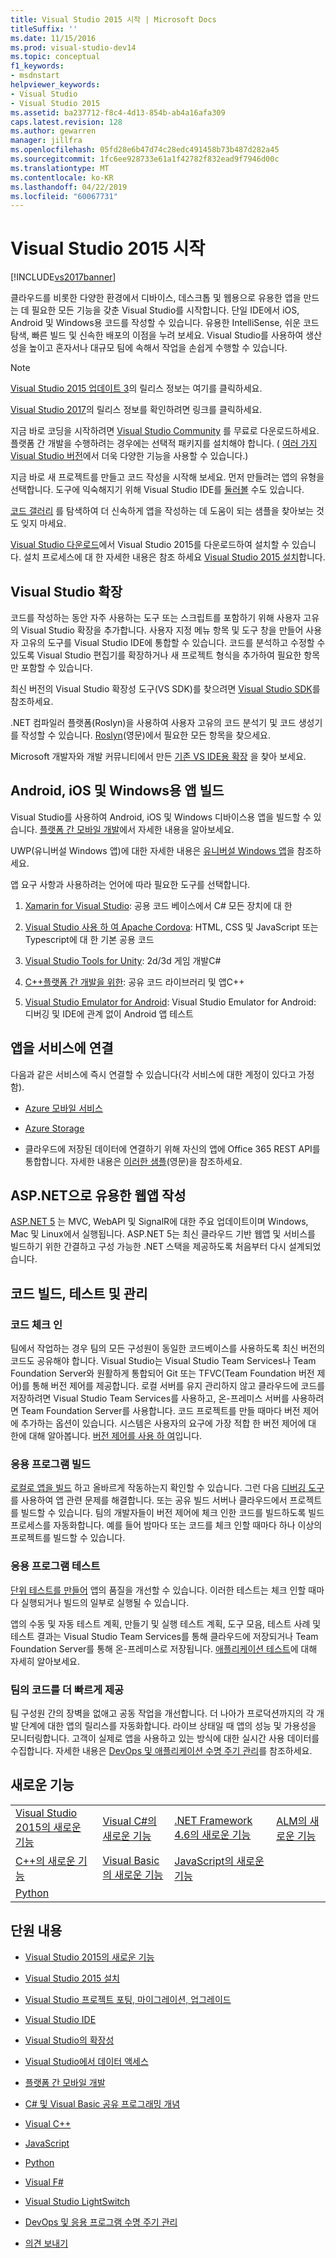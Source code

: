 ```yaml
---
title: Visual Studio 2015 시작 | Microsoft Docs
titleSuffix: ''
ms.date: 11/15/2016
ms.prod: visual-studio-dev14
ms.topic: conceptual
f1_keywords:
- msdnstart
helpviewer_keywords:
- Visual Studio
- Visual Studio 2015
ms.assetid: ba237712-f8c4-4d13-854b-ab4a16afa309
caps.latest.revision: 128
ms.author: gewarren
manager: jillfra
ms.openlocfilehash: 05fd28e6b47d74c28edc491458b73b487d282a45
ms.sourcegitcommit: 1fc6ee928733e61a1f42782f832ead9f7946d00c
ms.translationtype: MT
ms.contentlocale: ko-KR
ms.lasthandoff: 04/22/2019
ms.locfileid: "60067731"
---
```

# <a name="welcome-to-visual-studio-2015"></a>Visual Studio 2015 시작
[!INCLUDE[vs2017banner](includes/vs2017banner.md)]

클라우드를 비롯한 다양한 환경에서 디바이스, 데스크톱 및 웹용으로 유용한 앱을 만드는 데 필요한 모든 기능을 갖춘 Visual Studio를 시작합니다. 단일 IDE에서 iOS, Android 및 Windows용 코드를 작성할 수 있습니다. 유용한 IntelliSense, 쉬운 코드 탐색, 빠른 빌드 및 신속한 배포의 이점을 누려 보세요. Visual Studio를 사용하여 생산성을 높이고 혼자서나 대규모 팀에 속해서 작업을 손쉽게 수행할 수 있습니다.

> [!NOTE]
>  [Visual Studio 2015 업데이트 3](https://www.visualstudio.com/news/releasenotes/vs2015-update3-vs)의 릴리스 정보는 여기를 클릭하세요.
>
>  [Visual Studio 2017](https://www.visualstudio.com/news/releasenotes/vs2017-relnotes)의 릴리스 정보를 확인하려면 링크를 클릭하세요.

 지금 바로 코딩을 시작하려면 [Visual Studio Community](http://go.microsoft.com/fwlink/?LinkId=517106) 를 무료로 다운로드하세요. 플랫폼 간 개발을 수행하려는 경우에는 선택적 패키지를 설치해야 합니다. ( [여러 가지 Visual Studio 버전](http://www.visualstudio.com/products/compare-visual-studio-products-vs)에서 더욱 다양한 기능을 사용할 수 있습니다.)

 지금 바로 새 프로젝트를 만들고 코드 작성을 시작해 보세요. 먼저 만들려는 앱의 유형을 선택합니다. 도구에 익숙해지기 위해 Visual Studio IDE를 [둘러볼](./ide/visual-studio-ide.md) 수도 있습니다.

 [코드 갤러리](https://code.msdn.microsoft.com/) 를 탐색하여 더 신속하게 앱을 작성하는 데 도움이 되는 샘플을 찾아보는 것도 잊지 마세요.

 [Visual Studio 다운로드](http://www.visualstudio.com/downloads/download-visual-studio-vs.aspx)에서 Visual Studio 2015를 다운로드하여 설치할 수 있습니다. 설치 프로세스에 대 한 자세한 내용은 참조 하세요 [Visual Studio 2015 설치](./install/install-visual-studio-2015.md)합니다.

## <a name="extend-visual-studio"></a>Visual Studio 확장
 코드를 작성하는 동안 자주 사용하는 도구 또는 스크립트를 포함하기 위해 사용자 고유의 Visual Studio 확장을 추가합니다. 사용자 지정 메뉴 항목 및 도구 창을 만들어 사용자 고유의 도구를 Visual Studio IDE에 통합할 수 있습니다. 코드를 분석하고 수정할 수 있도록 Visual Studio 편집기를 확장하거나 새 프로젝트 형식을 추가하여 필요한 항목만 포함할 수 있습니다.

 최신 버전의 Visual Studio 확장성 도구(VS SDK)를 찾으려면 [Visual Studio SDK](./extensibility/visual-studio-sdk.md)를 참조하세요.

 .NET 컴파일러 플랫폼(Roslyn)을 사용하여 사용자 고유의 코드 분석기 및 코드 생성기를 작성할 수 있습니다. [Roslyn](https://github.com/dotnet/Roslyn)(영문)에서 필요한 모든 항목을 찾으세요.

 Microsoft 개발자와 개발 커뮤니티에서 만든 [기존 VS IDE용 확장](https://visualstudiogallery.msdn.microsoft.com/) 을 찾아 보세요.

## <a name="build-apps-for-android-ios-and-windows"></a>Android, iOS 및 Windows용 앱 빌드
 Visual Studio를 사용하여 Android, iOS 및 Windows 디바이스용 앱을 빌드할 수 있습니다. [플랫폼 간 모바일 개발](./cross-platform/cross-platform-mobile-development-in-visual-studio.md)에서 자세한 내용을 알아보세요.

 UWP(유니버설 Windows 앱)에 대한 자세한 내용은 [유니버설 Windows 앱](https://dev.windows.com/windows-apps)을 참조하세요.

 앱 요구 사항과 사용하려는 언어에 따라 필요한 도구를 선택합니다.

1. [Xamarin for Visual Studio](./cross-platform/build-apps-with-native-ui-using-xamarin-in-visual-studio.md): 공용 코드 베이스에서 C# 모든 장치에 대 한

2. [Visual Studio 사용 하 여 Apache Cordova](http://msdn.microsoft.com/library/db446f2c-6ba4-4c76-aac5-4c66f43b8c42): HTML, CSS 및 JavaScript 또는 Typescript에 대 한 기본 공용 코드

3. [Visual Studio Tools for Unity](./cross-platform/visual-studio-tools-for-unity.md): 2d/3d 게임 개발C#

4. [C++플랫폼 간 개발을 위한](./cross-platform/visual-cpp-for-cross-platform-mobile-development.md): 공유 코드 라이브러리 및 앱C++

5. [Visual Studio Emulator for Android](./cross-platform/visual-studio-emulator-for-android.md): Visual Studio Emulator for Android: 디버깅 및 IDE에 관계 없이 Android 앱 테스트

## <a name="connect-your-apps-to-services"></a>앱을 서비스에 연결
 다음과 같은 서비스에 즉시 연결할 수 있습니다(각 서비스에 대한 계정이 있다고 가정함).

- [Azure 모바일 서비스](http://azure.microsoft.com/documentation/services/mobile-services/)

- [Azure Storage](http://azure.microsoft.com/documentation/services/storage/)

- 클라우드에 저장된 데이터에 연결하기 위해 자신의 앱에 Office 365 REST API를 통합합니다. 자세한 내용은 [이러한 샘플](https://github.com/OfficeDev/?utf8=%E2%9C%93&query=o365)(영문)을 참조하세요.

## <a name="write-great-web-apps-with-aspnet"></a>ASP.NET으로 유용한 웹앱 작성
 [ASP.NET 5](http://www.asp.net/vnext/overview/aspnet-vnext/aspnet-5-overview) 는 MVC, WebAPI 및 SignalR에 대한 주요 업데이트이며 Windows, Mac 및 Linux에서 실행됩니다.  ASP.NET 5는 최신 클라우드 기반 웹앱 및 서비스를 빌드하기 위한 간결하고 구성 가능한 .NET 스택을 제공하도록 처음부터 다시 설계되었습니다.

## <a name="build-test-and-manage-your-code"></a>코드 빌드, 테스트 및 관리

### <a name="check-in-your-code"></a>코드 체크 인
 팀에서 작업하는 경우 팀의 모든 구성원이 동일한 코드베이스를 사용하도록 최신 버전의 코드도 공유해야 합니다. Visual Studio는 Visual Studio Team Services나 Team Foundation Server와 원활하게 통합되어 Git 또는 TFVC(Team Foundation 버전 제어)를 통해 버전 제어를 제공합니다. 로컬 서버를 유지 관리하지 않고 클라우드에 코드를 저장하려면 Visual Studio Team Services를 사용하고, 온-프레미스 서버를 사용하려면 Team Foundation Server를 사용합니다. 코드 프로젝트를 만들 때마다 버전 제어에 추가하는 옵션이 있습니다. 시스템은 사용자의 요구에 가장 적합 한 버전 제어에 대 한에 대해 알아봅니다. [버전 제어를 사용 하 여](http://msdn.microsoft.com/library/33267cee-fe5f-4aa3-b2cd-6d22ceace314)입니다.

### <a name="build-your-app"></a>응용 프로그램 빌드
 [로컬로 앱을 빌드](./ide/compiling-and-building-in-visual-studio.md) 하고 올바르게 작동하는지 확인할 수 있습니다. 그런 다음 [디버깅 도구](./debugger/debugging-in-visual-studio.md) 를 사용하여 앱 관련 문제를 해결합니다. 또는 공유 빌드 서버나 클라우드에서 프로젝트를 빌드할 수 있습니다. 팀의 개발자들이 버전 제어에 체크 인한 코드를 빌드하도록 빌드 프로세스를 자동화합니다. 예를 들어 밤마다 또는 코드를 체크 인할 때마다 하나 이상의 프로젝트를 빌드할 수 있습니다.

### <a name="test-your-app"></a>응용 프로그램 테스트
 [단위 테스트를 만들어](./test/unit-test-your-code.md) 앱의 품질을 개선할 수 있습니다. 이러한 테스트는 체크 인할 때마다 실행되거나 빌드의 일부로 실행될 수 있습니다.

 앱의 수동 및 자동 테스트 계획, 만들기 및 실행 테스트 계획, 도구 모음, 테스트 사례 및 테스트 결과는 Visual Studio Team Services를 통해 클라우드에 저장되거나 Team Foundation Server를 통해 온-프레미스로 저장됩니다. [애플리케이션 테스트](http://msdn.microsoft.com/library/73baa961-c21f-43fe-bb92-3f59ae9b5945)에 대해 자세히 알아보세요.

### <a name="deliver-your-teams-code-faster"></a>팀의 코드를 더 빠르게 제공
 팀 구성원 간의 장벽을 없애고 공동 작업을 개선합니다. 더 나아가 프로덕션까지의 각 개발 단계에 대한 앱의 릴리스를 자동화합니다. 라이브 상태일 때 앱의 성능 및 가용성을 모니터링합니다. 고객이 실제로 앱을 사용하고 있는 방식에 대한 실시간 사용 데이터를 수집합니다. 자세한 내용은 [DevOps 및 애플리케이션 수명 주기 관리](http://msdn.microsoft.com/library/74a1f71d-7f23-4c71-8fd7-89ede614fab6)를 참조하세요.

## <a name="whats-new"></a>새로운 기능

|||||
|-|-|-|-|
|[Visual Studio 2015의 새로운 기능](./what-s-new-in-visual-studio-2015.md)|[Visual C#의 새로운 기능](http://msdn.microsoft.com/library/9f18dc26-27fa-4603-a639-b573f07a117b)|[.NET Framework 4.6의 새로운 기능](http://msdn.microsoft.com/library/1d971dd7-10fc-4692-8dac-30ca308fc0fa)|[ALM의 새로운 기능](http://msdn.microsoft.com/54b98a53-6083-4303-869a-8063d8fae938)|
|[C++의 새로운 기능](http://msdn.microsoft.com/library/1cc09fad-85a2-43c2-b022-bb99f5fe0ad7)|[Visual Basic의 새로운 기능](http://msdn.microsoft.com/library/d7e97396-7f42-4873-a81c-4ebcc4b6ca02)|[JavaScript의 새로운 기능](javascript/javascript-in-visual-studio.md#whats-new-in-javascript)||
|[Python](./python/getting-started-with-python.md)||||

## <a name="in-this-section"></a>단원 내용

- [Visual Studio 2015의 새로운 기능](./what-s-new-in-visual-studio-2015.md)

- [Visual Studio 2015 설치](./install/install-visual-studio-2015.md)

- [Visual Studio 프로젝트 포팅, 마이그레이션, 업그레이드](./porting/porting-migrating-and-upgrading-visual-studio-projects.md)

- [Visual Studio IDE](./ide/visual-studio-ide.md)

- [Visual Studio의 확장성](./extensibility/extensibility-in-visual-studio.md)

- [Visual Studio에서 데이터 액세스](./data-tools/accessing-data-in-visual-studio.md)

- [플랫폼 간 모바일 개발](./cross-platform/cross-platform-mobile-development-in-visual-studio.md)

- [C# 및 Visual Basic 공유 프로그래밍 개념](http://msdn.microsoft.com/library/fa9bf5e6-07c8-4b5b-b1ae-8a22816a63c6)

- [Visual C++](http://msdn.microsoft.com/library/e8dcc44c-a3e2-4ffe-887c-fd15b18dc458)

- [JavaScript](./javascript/javascript-in-visual-studio.md)

- [Python](./python/getting-started-with-python.md)

- [Visual F#](http://msdn.microsoft.com/library/66f52f8a-a034-4c32-bb83-fa5b030faa4d)

- [Visual Studio LightSwitch](http://msdn.microsoft.com/library/2021a2cf-f684-493f-8d1b-4cdf39bc6eb3)

- [DevOps 및 응용 프로그램 수명 주기 관리](http://msdn.microsoft.com/library/74a1f71d-7f23-4c71-8fd7-89ede614fab6)

- [의견 보내기](./ide/talk-to-us.md)
